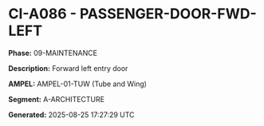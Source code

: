 # CI-A086 - PASSENGER-DOOR-FWD-LEFT

**Phase:** 09-MAINTENANCE

**Description:** Forward left entry door

**AMPEL:** AMPEL-01-TUW (Tube and Wing)

**Segment:** A-ARCHITECTURE

**Generated:** 2025-08-25 17:27:29 UTC
